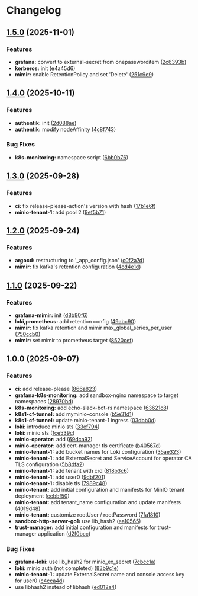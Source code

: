 # Changelog

## [1.5.0](https://github.com/pollenjp/infra-k8s/compare/v1.4.0...v1.5.0) (2025-11-01)


### Features

* **grafana:** convert to external-secret from onepassworditem ([2c6393b](https://github.com/pollenjp/infra-k8s/commit/2c6393b5bc5a350d69174e0d5d028dc27b07b82d))
* **kerberos:** init ([e4a45d6](https://github.com/pollenjp/infra-k8s/commit/e4a45d6935d1bf5059f7071a2306702d924b6d4d))
* **mimir:** enable RetentionPolicy and set 'Delete' ([251c9e9](https://github.com/pollenjp/infra-k8s/commit/251c9e9b3ad7c534e14200e7e566cd60a5bc4886))

## [1.4.0](https://github.com/pollenjp/infra-k8s/compare/v1.3.0...v1.4.0) (2025-10-11)


### Features

* **authentik:** init ([2d088ae](https://github.com/pollenjp/infra-k8s/commit/2d088ae364c65a60700c2d2ebdfab3fb5d4eb06b))
* **authentik:** modify nodeAffinity ([4c8f743](https://github.com/pollenjp/infra-k8s/commit/4c8f743ce55245a4bc0ebe8b445ec0862c0c74ee))


### Bug Fixes

* **k8s-monitoring:** namespace script ([6bb0b76](https://github.com/pollenjp/infra-k8s/commit/6bb0b76c018da2637d12002ecfd01176a3e2120c))

## [1.3.0](https://github.com/pollenjp/infra-k8s/compare/v1.2.0...v1.3.0) (2025-09-28)


### Features

* **ci:** fix release-please-action's version with hash ([17b1e6f](https://github.com/pollenjp/infra-k8s/commit/17b1e6f4cfaeaafcb8946474f3f0d494105ad9ae))
* **minio-tenant-1:** add pool 2 ([9ef5b71](https://github.com/pollenjp/infra-k8s/commit/9ef5b71763a6e2341b23d87b00bf3393d6e8b8f5))

## [1.2.0](https://github.com/pollenjp/infra-k8s/compare/v1.1.0...v1.2.0) (2025-09-24)


### Features

* **argocd:** restructuring to '_app_config.json' ([c0f2a7d](https://github.com/pollenjp/infra-k8s/commit/c0f2a7dd2cf472d4d02f336c145fb62df18d8870))
* **mimir:** fix kafka's retention configuration ([4cd4e1d](https://github.com/pollenjp/infra-k8s/commit/4cd4e1d4424c6092b21cdb78e0936c90e8915d6c))

## [1.1.0](https://github.com/pollenjp/infra-k8s/compare/v1.0.0...v1.1.0) (2025-09-22)


### Features

* **grafana-mimir:** init ([d8b80f6](https://github.com/pollenjp/infra-k8s/commit/d8b80f61339893f634332da5258fd5545a8e3b6e))
* **loki,prometheus:** add retention config ([49abc90](https://github.com/pollenjp/infra-k8s/commit/49abc90d2241923cf39e307918057c39adcdbc06))
* **mimir:** fix kafka retention and mimir max_global_series_per_user ([750ccb0](https://github.com/pollenjp/infra-k8s/commit/750ccb04e0528f5c48b4f933aaf76bc7cdc47a9a))
* **mimir:** set mimir to prometheus target ([8520cef](https://github.com/pollenjp/infra-k8s/commit/8520cef88068aa95b04296d44ab0bb57fcbad04e))

## 1.0.0 (2025-09-07)


### Features

* **ci:** add release-please ([866a823](https://github.com/pollenjp/infra-k8s/commit/866a8234f930040596bb69a7c7760e600b3ba38f))
* **grafana-k8s-monitoring:** add sandbox-nginx namespace to target namespaces ([28970bd](https://github.com/pollenjp/infra-k8s/commit/28970bdcc5beb556fb96f2e66a6f23473317e4c2))
* **k8s-monitoring:** add echo-slack-bot-rs namespace ([63621c8](https://github.com/pollenjp/infra-k8s/commit/63621c8d20cd85a7be5f9b2ff6287e66be69cec9))
* **k8s1-cf-tunnel:** add myminio-console ([b5e31d1](https://github.com/pollenjp/infra-k8s/commit/b5e31d1c6b687e511ff4b6286d673d6464e29ced))
* **k8s1-cf-tunnel:** update minio-tenant-1 ingress ([03dbb0d](https://github.com/pollenjp/infra-k8s/commit/03dbb0d671d20d0e24781dbdc93032594fdda7ab))
* **loki:** introduce minio sts ([33ef794](https://github.com/pollenjp/infra-k8s/commit/33ef79487e79485a929a2879ce05e28b7a044d27))
* **loki:** minio sts ([1ce539c](https://github.com/pollenjp/infra-k8s/commit/1ce539c9a6be8086e88f0a9926356a88fc4e11b3))
* **minio-operator:** add ([69dca92](https://github.com/pollenjp/infra-k8s/commit/69dca92cce9e974c43d2de5e1a50813a9890f54a))
* **minio-operator:** add cert-manager tls certificate ([b40567d](https://github.com/pollenjp/infra-k8s/commit/b40567d033e7cc8db1d87d6f6c6f03b9c533edf0))
* **minio-tenant-1:** add bucket names for Loki configuration ([35ae323](https://github.com/pollenjp/infra-k8s/commit/35ae32325f80919fdd3a925d13fc8ff5a260aab9))
* **minio-tenant-1:** add ExternalSecret and ServiceAccount for operator CA TLS configuration ([5b8dfa2](https://github.com/pollenjp/infra-k8s/commit/5b8dfa26e97cd80c422f24125184999067726362))
* **minio-tenant-1:** add tenant with crd ([818b3c6](https://github.com/pollenjp/infra-k8s/commit/818b3c6e69b13116fe9ed00733fc81c05d9cabeb))
* **minio-tenant-1:** add user0 ([9dbf201](https://github.com/pollenjp/infra-k8s/commit/9dbf20175777ce07b214ff096c8edb6c723f63ff))
* **minio-tenant-1:** disable tls ([7989c48](https://github.com/pollenjp/infra-k8s/commit/7989c48ff380a8dc408e2e4877bd7289d495f09d))
* **minio-tenant:** add initial configuration and manifests for MinIO tenant deployment ([ccbbf50](https://github.com/pollenjp/infra-k8s/commit/ccbbf509ec9316f364250195ce48fcca1d4efbd4))
* **minio-tenant:** add tenant_name configuration and update manifests ([4019d48](https://github.com/pollenjp/infra-k8s/commit/4019d48dde2c51259a4f38d6498b52637f2d8b04))
* **minio-tenant:** customize rootUser / rootPassword ([7fa1810](https://github.com/pollenjp/infra-k8s/commit/7fa1810a884d6681c9e4d9a189cc65a857f5257c))
* **sandbox-http-server-go1:** use lib_hash2 ([ea10565](https://github.com/pollenjp/infra-k8s/commit/ea10565f0a665c01f4a02fc87e82790ca443f9b3))
* **trust-manager:** add initial configuration and manifests for trust-manager application ([d2f0bcc](https://github.com/pollenjp/infra-k8s/commit/d2f0bcccfaca27e9d33bb4549093a6d5e8f0c51d))


### Bug Fixes

* **grafana-loki:** use lib_hash2 for minio_ex_secret ([7cbcc1a](https://github.com/pollenjp/infra-k8s/commit/7cbcc1aa75db7edae16c37da9fe2755671fb6b5f))
* **loki:** minio auth (not completed) ([83b9c1e](https://github.com/pollenjp/infra-k8s/commit/83b9c1e61b848660fd856c495d7899658798fa67))
* **minio-tenant-1:** update ExternalSecret name and console access key for user0 ([c4cca4d](https://github.com/pollenjp/infra-k8s/commit/c4cca4d37b05a57a9ac7ffa976ba428fa6a6caa7))
* use libhash2 instead of libhash ([ed012a4](https://github.com/pollenjp/infra-k8s/commit/ed012a44342026d87d935a39a1fe7afe176ee65c))
